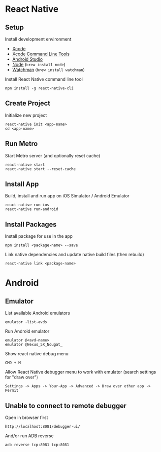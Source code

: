 
# React Native

## Setup

Install development environment

* [Xcode](https://developer.apple.com/xcode/)
* [Xcode Command Line Tools](https://developer.apple.com/download/more/)
* [Android Studio](https://developer.android.com/studio/)
* [Node](https://nodejs.org/en/) (`brew install node`)
* [Watchman](https://facebook.github.io/watchman/) (`brew install watchman`)

Install React Native command line tool

	npm install -g react-native-cli

## Create Project

Initialize new project

	react-native init <app-name>
	cd <app-name>

## Run Metro

Start Metro server (and optionally reset cache)

	react-native start
	react-native start --reset-cache

## Install App

Build, install and run app on iOS Simulator / Android Emulator

	react-native run-ios
	react-native run-android

## Install Packages

Install package for use in the app

	npm install <package-name> --save

Link native dependencies and update native build files (then rebuild)

	react-native link <package-name>

# Android

## Emulator

List available Android emulators

	emulator -list-avds

Run Android emulator

	emulator @<avd-name>
	emulator @Nexus_5X_Nougat_

Show react native debug menu

	CMD + M

Allow React Native debugger menu to work with emulator (search settings for "draw over")

	Settings -> Apps -> Your-App -> Advanced -> Draw over other app -> Permit

## Unable to connect to remote debugger

Open in browser first

	http://localhost:8081/debugger-ui/

And/or run ADB reverse

	adb reverse tcp:8081 tcp:8081
